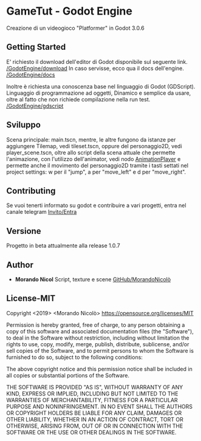 # GameTut - Godot Engine

Creazione di un videogioco "Platformer" in Godot 3.0.6

## Getting Started

E' richiesto il download dell'editor di Godot disponibile sul seguente link.
[/GodotEngine/download](https://godotengine.org/download)
In caso servisse, ecco qua il docs dell'engine.
[/GodotEngine/docs](https://docs.godotengine.org/en/3.0/)

Inoltre è richiesta una conoscenza base nel linguaggio di Godot (GDScript).
Linguaggio di programmazione ad oggetti, Dinamico e semplice da usare,
oltre al fatto che non richiede compilazione nella run test.
[/GodotEngine/gdscript](https://docs.godotengine.org/en/3.0/getting_started/scripting/gdscript/gdscript_advanced.html)

## Sviluppo

Scena principale: main.tscn, mentre, le altre fungono da istanze per aggiungere Tilemap, vedi tileset.tscn,
oppure del personaggio2D, vedi player_scene.tscn, oltre allo script della scena attuale che permette l'animazione,
con l'utilizzo dell'animator, vedi nodo [AnimationPlayer](https://docs.godotengine.org/en/3.0/tutorials/animation/introduction_2d.html) e permette anche il movimento del personaggio2D tramite i tasti settati nel project settings:
w per il "jump", a per "move_left" e d per "move_right".

## Contributing

Se vuoi tenerti informato su godot e contribuire a vari progetti, entra nel canale telegram 
[Invito/Entra](https://t.me/joinchat/AAAAAFTHYiUbH7vmAkKRqw)

## Versione

Progetto in beta attualmente alla release 1.0.7

## Author

* **Morando Nicol** Script, texture e scene [GitHub/MorandoNicolò](https://github.com/nicolomorando)

## License-MIT

Copyright <2019> <Morando Nicolò>	https://opensource.org/licenses/MIT

Permission is hereby granted, free of charge, to any person obtaining a copy of this software and associated documentation files (the "Software"), to deal in the Software without restriction, including without limitation the rights to use, copy, modify, merge, publish, distribute, sublicense, and/or sell copies of the Software, and to permit persons to whom the Software is furnished to do so, subject to the following conditions:

The above copyright notice and this permission notice shall be included in all copies or substantial portions of the Software.

THE SOFTWARE IS PROVIDED "AS IS", WITHOUT WARRANTY OF ANY KIND, EXPRESS OR IMPLIED, INCLUDING BUT NOT LIMITED TO THE WARRANTIES OF MERCHANTABILITY, FITNESS FOR A PARTICULAR PURPOSE AND NONINFRINGEMENT. IN NO EVENT SHALL THE AUTHORS OR COPYRIGHT HOLDERS BE LIABLE FOR ANY CLAIM, DAMAGES OR OTHER LIABILITY, WHETHER IN AN ACTION OF CONTRACT, TORT OR OTHERWISE, ARISING FROM, OUT OF OR IN CONNECTION WITH THE SOFTWARE OR THE USE OR OTHER DEALINGS IN THE SOFTWARE.
